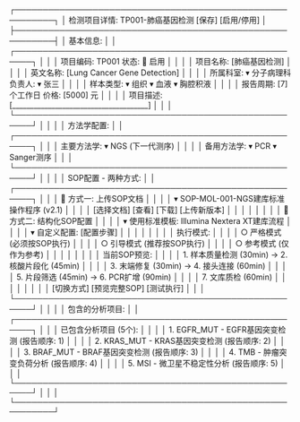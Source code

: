 ┌─────────────────────────────────────────────────────────┐
│ 检测项目详情: TP001-肺癌基因检测         [保存] [启用/停用] │
├─────────────────────────────────────────────────────────┤
│ 基本信息:                                              │
│ ┌─────────────────────────────────────────────────────┐ │
│ │ 项目编码: TP001                  状态: 🔘 启用     │ │
│ │ 项目名称: [肺癌基因检测]                            │ │
│ │ 英文名称: [Lung Cancer Gene Detection]             │ │
│ │ 所属科室: ▾ 分子病理科            负责人: ▾ 张三    │ │
│ │ 样本类型: ▾ 组织 ▾ 血液 ▾ 胸腔积液                 │ │
│ │ 报告周期: [7] 个工作日            价格: [5000] 元  │ │
│ │ 项目描述: [______________________________________] │ │
│ └─────────────────────────────────────────────────────┘ │
│                                                         │
│ 方法学配置:                                            │
│ ┌─────────────────────────────────────────────────────┐ │
│ │ 主要方法学: ▾ NGS (下一代测序)                     │ │
│ │ 备用方法学: ▾ PCR ▾ Sanger测序                     │ │
│ └─────────────────────────────────────────────────────┘ │
│                                                         │
│ SOP配置 - 两种方式:                                    │
│ ┌─────────────────────────────────────────────────────┐ │
│ │ 🔘 方式一: 上传SOP文档                              │ │
│ │    ▾ SOP-MOL-001-NGS建库标准操作程序 (v2.1)         │ │
│ │      [选择文档] [查看] [下载] [上传新版本]          │ │
│ │                                                     │ │
│ │ 🔘 方式二: 结构化SOP配置                            │ │
│ │    ▾ 使用标准模板: Illumina Nextera XT建库流程      │ │
│ │    ▾ 自定义配置: [配置步骤]                         │ │
│ │                                                     │ │
│ │ 执行模式:                                           │ │
│ │ ○ 严格模式 (必须按SOP执行)                         │ │
│ │ ○ 引导模式 (推荐按SOP执行)                         │ │
│ │ ○ 参考模式 (仅作为参考)                            │ │
│ │                                                     │ │
│ │ 当前SOP预览:                                        │ │
│ │ 1. 样本质量检测 (30min) → 2. 核酸片段化 (45min)     │ │
│ │ 3. 末端修复 (30min) → 4. 接头连接 (60min)           │ │
│ │ 5. 片段筛选 (45min) → 6. PCR扩增 (90min)            │ │
│ │ 7. 文库质检 (60min)                                 │ │
│ │                                                     │ │
│ │ [切换方式] [预览完整SOP] [测试执行]                 │ │
│ └─────────────────────────────────────────────────────┘ │
│                                                         │
│ 包含的分析项目:                                        │
│ ┌─────────────────────────────────────────────────────┐ │
│ │ 已包含分析项目 (5个):                               │ │
│ │ 1. EGFR_MUT - EGFR基因突变检测 (报告顺序: 1)       │ │
│ │ 2. KRAS_MUT - KRAS基因突变检测 (报告顺序: 2)       │ │
│ │ 3. BRAF_MUT - BRAF基因突变检测 (报告顺序: 3)       │ │
│ │ 4. TMB - 肿瘤突变负荷分析 (报告顺序: 4)            │ │
│ │ 5. MSI - 微卫星不稳定性分析 (报告顺序: 5)          │ │
│ └─────────────────────────────────────────────────────┘ │
│                                                         │
└─────────────────────────────────────────────────────────┘
